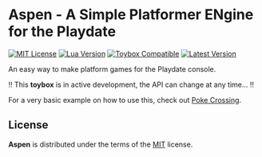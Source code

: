 # Aspen - A Simple Platformer ENgine for the Playdate

[![MIT License](https://img.shields.io/github/license/DidierMalenfant/Aspen)](https://spdx.org/licenses/MIT.html) [![Lua Version](https://img.shields.io/badge/Lua-5.4-yellowgreen)](https://lua.org) [![Toybox Compatible](https://img.shields.io/badge/toybox.py-compatible-brightgreen)](https://toyboxpy.io) [![Latest Version](https://img.shields.io/github/v/tag/DidierMalenfant/Aspen)](https://github.com/DidierMalenfant/Aspen/tags)

An easy way to make platform games for the Playdate console.

‼️ This **toybox** is in active development, the API can change at any time... ‼️

For a very basic example on how to use this, check out [Poke Crossing](https://github.com/DidierMalenfant/Poke-Crossing).

## License

**Aspen** is distributed under the terms of the [MIT](https://spdx.org/licenses/MIT.html) license.
